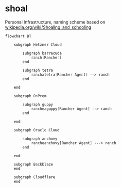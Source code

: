 # shoal

Personal Infrastructure, naming scheme based on [wikipedia.org/wiki/Shoaling_and_schooling](https://en.wikipedia.org/wiki/Shoaling_and_schooling)

```mermaid
flowchart BT

    subgraph Hetzner Cloud

        subgraph barracuda
            ranch[Rancher]
        end

        subgraph tetra
            ranchatetra[Rancher Agent] --> ranch
        end

    end

    subgraph OnPrem

        subgraph guppy
            rancheaguppy[Rancher Agent] --> ranch
        end

    end

    subgraph Oracle Cloud

        subgraph anchovy
            rancheanchovy[Rancher Agent] ---> ranch
        end

    end

    subgraph Backblaze
    end

    subgraph Cloudflare
    end
```